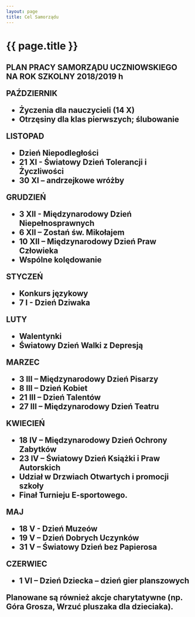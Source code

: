 ```yaml
---
layout: page
title: Cel Samorządu
---
```


<h1> {{ page.title }} </h1>

<h2> PLAN PRACY SAMORZĄDU UCZNIOWSKIEGO NA ROK SZKOLNY 2018/2019 </2>h

**PAŹDZIERNIK**
* Życzenia  dla nauczycieli (14 X)  
* Otrzęsiny dla klas pierwszych; ślubowanie 

**LISTOPAD**
* Dzień Niepodległości
* 21 XI - Światowy Dzień Tolerancji i Życzliwości
* 30 XI – andrzejkowe wróżby 

**GRUDZIEŃ**
* 3 XII  - Międzynarodowy Dzień Niepełnosprawnych
* 6 XII –  Zostań św. Mikołajem
* 10 XII – Międzynarodowy Dzień Praw Człowieka 
* Wspólne kolędowanie

**STYCZEŃ**
* Konkurs językowy
* 7 I  - Dzień Dziwaka

**LUTY**
* Walentynki
* Światowy Dzień Walki z Depresją

**MARZEC**
* 3 III – Międzynarodowy Dzień Pisarzy 
* 8 III – Dzień Kobiet 
* 21 III – Dzień Talentów
* 27 III – Międzynarodowy Dzień Teatru

**KWIECIEŃ**
* 18 IV – Międzynarodowy Dzień Ochrony Zabytków 
* 23 IV – Światowy Dzień Książki i Praw Autorskich
* Udział  w  Drzwiach Otwartych i promocji szkoły
* Finał Turnieju E-sportowego.

**MAJ**
* 18 V  - Dzień Muzeów
* 19 V – Dzień Dobrych Uczynków
* 31 V – Światowy Dzień bez Papierosa

**CZERWIEC**
* 1 VI – Dzień Dziecka – dzień gier planszowych

Planowane są również  akcje charytatywne (np. Góra Grosza, Wrzuć pluszaka dla dzieciaka).